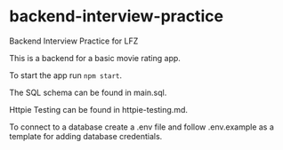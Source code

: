 # backend-interview-practice
Backend Interview Practice for LFZ

This is a backend for a basic movie rating app.

To start the app run `npm start`.

The SQL schema can be found in main.sql.

Httpie Testing can be found in httpie-testing.md.

To connect to a database create a .env file and follow .env.example as a template for adding database credentials.
